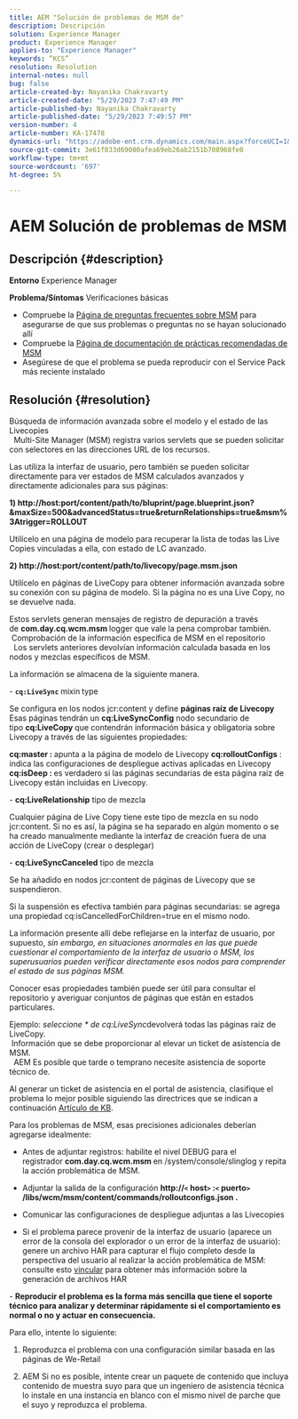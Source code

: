 ```yaml
---
title: AEM "Solución de problemas de MSM de"
description: Descripción
solution: Experience Manager
product: Experience Manager
applies-to: "Experience Manager"
keywords: “KCS”
resolution: Resolution
internal-notes: null
bug: false
article-created-by: Nayanika Chakravarty
article-created-date: "5/29/2023 7:47:49 PM"
article-published-by: Nayanika Chakravarty
article-published-date: "5/29/2023 7:49:57 PM"
version-number: 4
article-number: KA-17478
dynamics-url: "https://adobe-ent.crm.dynamics.com/main.aspx?forceUCI=1&pagetype=entityrecord&etn=knowledgearticle&id=765f9bae-59fe-ed11-8f6e-6045bd006b4b"
source-git-commit: 3e61f833d69080afea69eb26ab2151b708968fe0
workflow-type: tm+mt
source-wordcount: '697'
ht-degree: 5%

---
```


# AEM Solución de problemas de MSM

## Descripción {#description}

<b>Entorno</b>
Experience Manager


<b>Problema/Síntomas</b>
Verificaciones básicas



- Compruebe la [Página de preguntas frecuentes sobre MSM](https://experienceleague.adobe.com/docs/experience-manager-65/administering/introduction/troubleshoot-msm.html?lang=en#faq) para asegurarse de que sus problemas o preguntas no se hayan solucionado allí
- Compruebe la [Página de documentación de prácticas recomendadas de MSM](https://experienceleague.adobe.com/docs/experience-manager-65/administering/introduction/msm-best-practices.html?lang=en)
- Asegúrese de que el problema se pueda reproducir con el Service Pack más reciente instalado



## Resolución {#resolution}

Búsqueda de información avanzada sobre el modelo y el estado de las Livecopies<br> 
Multi-Site Manager (MSM) registra varios servlets que se pueden solicitar con selectores en las direcciones URL de los recursos.

Las utiliza la interfaz de usuario, pero también se pueden solicitar directamente para ver estados de MSM calculados avanzados y directamente adicionales para sus páginas:

<b>1) http://host:port/content/path/to/bluprint/page.blueprint.json?&amp;maxSize=500&amp;advancedStatus=true&amp;returnRelationships=true&amp;msm%3Atrigger=ROLLOUT</b>

Utilícelo en una página de modelo para recuperar la lista de todas las Live Copies vinculadas a ella, con estado de LC avanzado.



<b>2) http://host:port/content/path/to/livecopy/page.msm.json</b>

Utilícelo en páginas de LiveCopy para obtener información avanzada sobre su conexión con su página de modelo.
Si la página no es una Live Copy, no se devuelve nada.



Estos servlets generan mensajes de registro de depuración a través de <b>com.day.cq.wcm.msm </b>logger que vale la pena comprobar también.
<br> Comprobación de la información específica de MSM en el repositorio<br> 
Los servlets anteriores devolvían información calculada basada en los nodos y mezclas específicos de MSM.

La información se almacena de la siguiente manera.

- <b>`cq:LiveSync` </b>mixin<b> </b>type

Se configura en los nodos jcr:content y define <b>páginas raíz de Livecopy</b>
Esas páginas tendrán un <b>cq:LiveSyncConfig</b> nodo secundario de tipo <b>cq:LiveCopy </b>que contendrán información básica y obligatoria sobre Livecopy a través de las siguientes propiedades:

<b>cq:master : </b>apunta a la página de modelo de Livecopy
<b>cq:rolloutConfigs</b> : indica las configuraciones de despliegue activas aplicadas en Livecopy
<b>cq:isDeep : </b>es verdadero si las páginas secundarias de esta página raíz de Livecopy están incluidas en Livecopy.



- <b>cq:LiveRelationship</b> tipo de mezcla

Cualquier página de Live Copy tiene este tipo de mezcla en su nodo jcr:content.
Si no es así, la página se ha separado en algún momento o se ha creado manualmente mediante la interfaz de creación fuera de una acción de LiveCopy (crear o desplegar)



- <b>cq:LiveSyncCanceled</b> tipo de mezcla

Se ha añadido en nodos jcr:content de páginas de Livecopy que se suspendieron.

Si la suspensión es efectiva también para páginas secundarias: se agrega una propiedad cq:isCancelledForChildren=true en el mismo nodo.



La información presente allí debe reflejarse en la interfaz de usuario, por supuesto, *sin embargo, en situaciones anormales en las que puede cuestionar el comportamiento de la interfaz de usuario o MSM, los superusuarios pueden verificar directamente esos nodos para comprender el estado de sus páginas MSM.*

Conocer esas propiedades también puede ser útil para consultar el repositorio y averiguar conjuntos de páginas que están en estados particulares.

Ejemplo: *seleccione \* de cq:LiveSync*devolverá todas las páginas raíz de LiveCopy.
<br> Información que se debe proporcionar al elevar un ticket de asistencia de MSM.<br> 
AEM Es posible que tarde o temprano necesite asistencia de soporte técnico de.

Al generar un ticket de asistencia en el portal de asistencia, clasifique el problema lo mejor posible siguiendo las directrices que se indican a continuación [Artículo de KB](https://experienceleague.adobe.com/docs/experience-cloud-kcs/kbarticles/KA-17494.html?lang=es).

Para los problemas de MSM, esas precisiones adicionales deberían agregarse idealmente:

- Antes de adjuntar registros: habilite el nivel DEBUG para el registrador <b>com.day.cq.wcm.msm </b>en /system/console/slinglog y repita la acción problemática de MSM.

- Adjuntar la salida de la configuración <b>http://`<` host`>` :`<` puerto`>` /libs/wcm/msm/content/commands/rolloutconfigs.json .</b>

- Comunicar las configuraciones de despliegue adjuntas a las Livecopies

- Si el problema parece provenir de la interfaz de usuario (aparece un error de la consola del explorador o un error de la interfaz de usuario): genere un archivo HAR para capturar el flujo completo desde la perspectiva del usuario al realizar la acción problemática de MSM: consulte esto [vincular](https://help.tenderapp.com/kb/troubleshooting-your-tender-site/generating-an-har-file) para obtener más información sobre la generación de archivos HAR

- <b>Reproducir el problema es la forma más sencilla que tiene el soporte técnico para analizar y determinar rápidamente si el comportamiento es normal o no y actuar en consecuencia.</b>

Para ello, intente lo siguiente:

1) Reproduzca el problema con una configuración similar basada en las páginas de We-Retail

2) AEM Si no es posible, intente crear un paquete de contenido que incluya contenido de muestra suyo para que un ingeniero de asistencia técnica lo instale en una instancia en blanco con el mismo nivel de parche que el suyo y reproduzca el problema.
